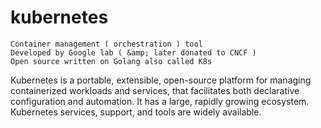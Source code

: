 # kubernetes
    Container management ( orchestration ) tool 
    Developed by Google lab ( &amp; later donated to CNCF )
    Open source written on Golang also called K8s 
    
Kubernetes is a portable, extensible, open-source platform for managing containerized workloads and services, that 
facilitates both declarative configuration and automation. It has a large, rapidly growing ecosystem. Kubernetes
services, support, and tools are widely available.
